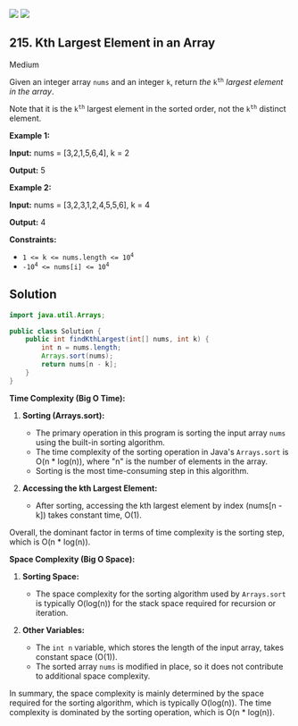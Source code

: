 [![](https://img.shields.io/github/stars/LeetCode-Top-Interview-150/LeetCode-Top-Interview-150?label=Stars&style=flat-square)](https://github.com/LeetCode-Top-Interview-150/LeetCode-Top-Interview-150)
[![](https://img.shields.io/github/forks/LeetCode-Top-Interview-150/LeetCode-Top-Interview-150?label=Fork%20me%20on%20GitHub%20&style=flat-square)](https://github.com/LeetCode-Top-Interview-150/LeetCode-Top-Interview-150/fork)

## 215\. Kth Largest Element in an Array

Medium

Given an integer array `nums` and an integer `k`, return _the_ <code>k<sup>th</sup></code> _largest element in the array_.

Note that it is the <code>k<sup>th</sup></code> largest element in the sorted order, not the <code>k<sup>th</sup></code> distinct element.

**Example 1:**

**Input:** nums = [3,2,1,5,6,4], k = 2

**Output:** 5 

**Example 2:**

**Input:** nums = [3,2,3,1,2,4,5,5,6], k = 4

**Output:** 4 

**Constraints:**

*   <code>1 <= k <= nums.length <= 10<sup>4</sup></code>
*   <code>-10<sup>4</sup> <= nums[i] <= 10<sup>4</sup></code>

## Solution

```java
import java.util.Arrays;

public class Solution {
    public int findKthLargest(int[] nums, int k) {
        int n = nums.length;
        Arrays.sort(nums);
        return nums[n - k];
    }
}
```

**Time Complexity (Big O Time):**

1. **Sorting (Arrays.sort):**
   - The primary operation in this program is sorting the input array `nums` using the built-in sorting algorithm.
   - The time complexity of the sorting operation in Java's `Arrays.sort` is O(n * log(n)), where "n" is the number of elements in the array.
   - Sorting is the most time-consuming step in this algorithm.

2. **Accessing the kth Largest Element:**
   - After sorting, accessing the kth largest element by index (nums[n - k]) takes constant time, O(1).

Overall, the dominant factor in terms of time complexity is the sorting step, which is O(n * log(n)).

**Space Complexity (Big O Space):**

1. **Sorting Space:**
   - The space complexity for the sorting algorithm used by `Arrays.sort` is typically O(log(n)) for the stack space required for recursion or iteration.

2. **Other Variables:**
   - The `int n` variable, which stores the length of the input array, takes constant space (O(1)).
   - The sorted array `nums` is modified in place, so it does not contribute to additional space complexity.

In summary, the space complexity is mainly determined by the space required for the sorting algorithm, which is typically O(log(n)). The time complexity is dominated by the sorting operation, which is O(n * log(n)).
